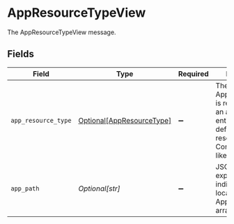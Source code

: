 # AppResourceTypeView

The AppResourceTypeView message.


## Fields

| Field                                                                                                                    | Type                                                                                                                     | Required                                                                                                                 | Description                                                                                                              |
| ------------------------------------------------------------------------------------------------------------------------ | ------------------------------------------------------------------------------------------------------------------------ | ------------------------------------------------------------------------------------------------------------------------ | ------------------------------------------------------------------------------------------------------------------------ |
| `app_resource_type`                                                                                                      | [Optional[AppResourceType]](../../models/shared/appresourcetype.md)                                                      | :heavy_minus_sign:                                                                                                       | The AppResourceType is referenced by an app entitlement defining its resource types. Commonly things like Group or Role. |
| `app_path`                                                                                                               | *Optional[str]*                                                                                                          | :heavy_minus_sign:                                                                                                       | JSONPATH expression indicating the location of the App object in the  array                                              |